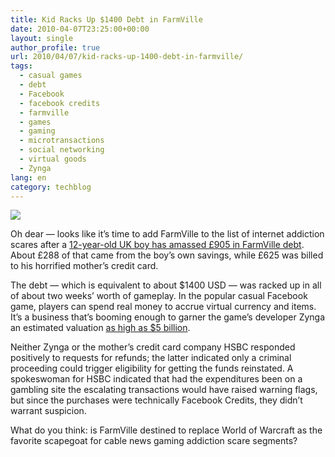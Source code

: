 ```yaml
---
title: Kid Racks Up $1400 Debt in FarmVille
date: 2010-04-07T23:25:00+00:00
layout: single
author_profile: true
url: 2010/04/07/kid-racks-up-1400-debt-in-farmville/
tags:
  - casual games
  - debt
  - Facebook
  - facebook credits
  - farmville
  - games
  - gaming
  - microtransactions
  - social networking
  - virtual goods
  - Zynga
lang: en
category: techblog
---
```

[![](http://1.bp.blogspot.com/_vaUVXcmC3OI/S70NUpPjbvI/AAAAAAAAB1A/KexGRVOyY9c/s1600/farmville260.jpg)](http://1.bp.blogspot.com/_vaUVXcmC3OI/S70NUpPjbvI/AAAAAAAAB1A/KexGRVOyY9c/s1600-h/farmville260.jpg)

Oh dear — looks like it’s time to add FarmVille to the list of internet addiction scares after a [12-year-old UK boy has amassed £905 in FarmVille debt](http://www.guardian.co.uk/money/2010/apr/07/farmville-user-debt-facebook). About £288 of that came from the boy’s own savings, while £625 was billed to his horrified mother’s credit card.

The debt — which is equivalent to about $1400 USD — was racked up in all of about two weeks’ worth of gameplay. In the popular casual Facebook game, players can spend real money to accrue virtual currency and items. It’s a business that’s booming enough to garner the game’s developer Zynga an estimated valuation [as high as $5 billion](http://games.venturebeat.com/2010/04/06/could-zynga-really-be-worth-5-billion/).

Neither Zynga or the mother’s credit card company HSBC responded positively to requests for refunds; the latter indicated only a criminal proceeding could trigger eligibility for getting the funds reinstated. A spokeswoman for HSBC indicated that had the expenditures been on a gambling site the escalating transactions would have raised warning flags, but since the purchases were technically Facebook Credits, they didn’t warrant suspicion.

What do you think: is FarmVille destined to replace World of Warcraft as the favorite scapegoat for cable news gaming addiction scare segments?
